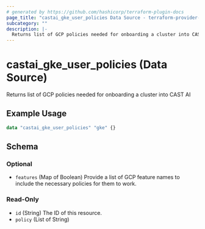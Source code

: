 ```yaml
---
# generated by https://github.com/hashicorp/terraform-plugin-docs
page_title: "castai_gke_user_policies Data Source - terraform-provider-castai"
subcategory: ""
description: |-
  Returns list of GCP policies needed for onboarding a cluster into CAST AI
---
```


# castai_gke_user_policies (Data Source)

Returns list of GCP policies needed for onboarding a cluster into CAST AI

## Example Usage

```terraform
data "castai_gke_user_policies" "gke" {}
```

<!-- schema generated by tfplugindocs -->
## Schema

### Optional

- `features` (Map of Boolean) Provide a list of GCP feature names to include the necessary policies for them to work.

### Read-Only

- `id` (String) The ID of this resource.
- `policy` (List of String)


